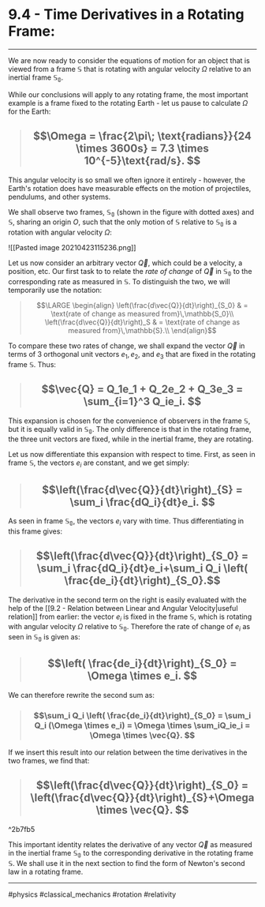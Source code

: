 # 9.4 - Time Derivatives in a Rotating Frame: 
***

We are now ready to consider the equations of motion for an object that is viewed from a frame $\mathbb{S}$ that is rotating with angular velocity $\Omega$ relative to an inertial frame $\mathbb{S_0}$. 

While our conclusions will apply to any rotating frame, the most important example is a frame fixed to the rotating Earth - let us pause to calculate $\Omega$ for the Earth:

> ## $$\Omega = \frac{2\pi\; \text{radians}}{24 \times 3600s} = 7.3 \times 10^{-5}\text{rad/s}. $$

This angular velocity is so small we often ignore it entirely - however, the Earth's rotation does have measurable effects on the motion of projectiles, pendulums, and other systems. 

We shall observe two frames, $\mathbb{S_0}$ (shown in the figure with dotted axes) and $\mathbb{S}$, sharing an origin *O*, such that the only motion of $\mathbb{S}$ relative to $\mathbb{S_0}$ is a rotation with angular velocity $\Omega$:

![[Pasted image 20210423115236.png]]

 Let us now consider an arbitrary vector $\vec{Q}$, which could be a velocity, a position, etc. Our first task to to relate the *rate of change* of $\vec{Q}$ in $\mathbb{S_0}$ to the corresponding rate as measured in $\mathbb{S}$. To distinguish the two, we will temporarily use the notation:
 
 > $$\LARGE
 \begin{align}
 \left(\frac{d\vec{Q}}{dt}\right)_{S_0} & = \text{rate of change as measured from}\,\mathbb{S_0}\\
 \left(\frac{d\vec{Q}}{dt}\right)_S & = \text{rate of change as measured from}\,\mathbb{S}.\\
 \end{align}$$
 
 To compare these two rates of change, we shall expand the vector $\vec{Q}$ in terms of 3 orthogonal unit vectors $e_1,e_2$, and $e_3$ that are fixed in the rotating frame $\mathbb{S}$. Thus:
 
 > ## $$\vec{Q} = Q_1e_1 + Q_2e_2 + Q_3e_3 = \sum_{i=1}^3 Q_ie_i. $$

This expansion is chosen for the convenience of observers in the frame $\mathbb{S}$, but it is equally valid in $\mathbb{S_0}$. The only difference is that in the rotating frame, the three unit vectors are fixed, while in the inertial frame, they are rotating. 

Let us now differentiate this expansion with respect to time. First, as seen in frame $\mathbb{S}$, the vectors $e_i$ are constant, and we get simply:

> ## $$\left(\frac{d\vec{Q}}{dt}\right)_{S} = \sum_i \frac{dQ_i}{dt}e_i.  $$

As seen in frame $\mathbb{S_0}$, the vectors $e_i$ vary with time. Thus differentiating in this frame gives:

> ## $$\left(\frac{d\vec{Q}}{dt}\right)_{S_0} = \sum_i \frac{dQ_i}{dt}e_i+\sum_i Q_i \left( \frac{de_i}{dt}\right)_{S_0}.$$

The derivative in the second term on the right is easily evaluated with the help of the [[9.2 - Relation between Linear and Angular Velocity|useful relation]] from earlier: the vector $e_i$ is fixed in the frame $\mathbb{S}$, which is rotating with angular velocity $\Omega$ relative to $\mathbb{S_0}$. Therefore the rate of change of $e_i$ as seen in $\mathbb{S_0}$ is given as:

> ## $$\left( \frac{de_i}{dt}\right)_{S_0} = \Omega \times e_i. $$

We can therefore rewrite the second sum as:

> ### $$\sum_i Q_i \left( \frac{de_i}{dt}\right)_{S_0} = \sum_i Q_i (\Omega \times e_i) = \Omega \times \sum_iQ_ie_i = \Omega \times \vec{Q}. $$

If we insert this result into our relation between the time derivatives in the two frames, we find that:

> ## $$\left(\frac{d\vec{Q}}{dt}\right)_{S_0} = \left(\frac{d\vec{Q}}{dt}\right)_{S}+\Omega \times \vec{Q}. $$

^2b7fb5

This important identity relates the derivative of any vector $\vec{Q}$ as measured in the inertial frame $\mathbb{S_0}$ to the corresponding derivative in the rotating frame $\mathbb{S}$. We shall use it in the next section to find the form of Newton's second law in a rotating frame. 

***

#physics #classical_mechanics #rotation #relativity 